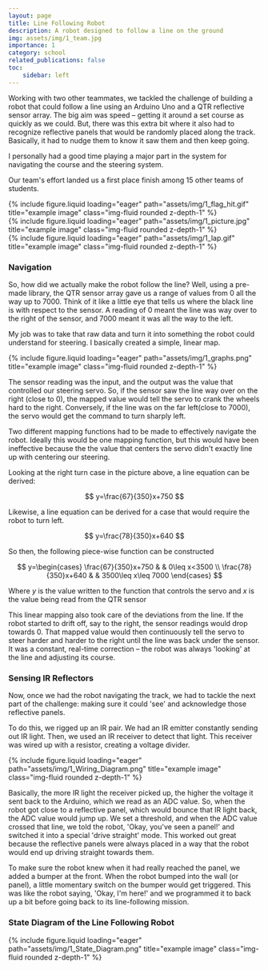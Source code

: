 ```yaml
---
layout: page
title: Line Following Robot
description: A robot designed to follow a line on the ground
img: assets/img/1_team.jpg
importance: 1
category: school
related_publications: false
toc:
    sidebar: left
---
```


Working with two other teammates, we tackled the challenge of building a robot that could follow a line using an Arduino Uno and a QTR reflective sensor array. The big aim was speed – getting it around a set course as quickly as we could. But, there was this extra bit where it also had to recognize reflective panels that would be randomly placed along the track. Basically, it had to nudge them to know it saw them and then keep going. 

I personally had a good time playing a major part in the system for navigating the course and the steering system.

Our team's effort landed us a first place finish among 15 other teams of students.

<div class="row">
    <div class="col-sm mt-3 mt-md-0">
        {% include figure.liquid loading="eager" path="assets/img/1_flag_hit.gif" title="example image" class="img-fluid rounded z-depth-1" %}
    </div>
    <div class="col-sm mt-3 mt-md-0">
        {% include figure.liquid loading="eager" path="assets/img/1_picture.jpg" title="example image" class="img-fluid rounded z-depth-1" %}
    </div>
    <div class="col-sm mt-3 mt-md-0">
        {% include figure.liquid loading="eager" path="assets/img/1_lap.gif" title="example image" class="img-fluid rounded z-depth-1" %}
    </div>
</div>
<!-- <div class="caption"> -->
<!--     Caption photos easily. On the left, a road goes through a tunnel. Middle, leaves artistically fall in a hipster photoshoot. Right, in another hipster photoshoot, a lumberjack grasps a handful of pine needles. -->
<!-- </div> -->
<!-- <div class="caption"> -->
<!--     This image can also have a caption. It's like magic. -->
<!-- </div> -->

### Navigation
So, how did we actually make the robot follow the line? Well, using a pre-made library, the QTR sensor array gave us a range of values from 0 all the way up to 7000. Think of it like a little eye that tells us where the black line is with respect to the sensor. A reading of 0 meant the line was way over to the right of the sensor, and 7000 meant it was all the way to the left.

My job was to take that raw data and turn it into something the robot could understand for steering. I basically created a simple, linear map.

<div class="row">
    <div class="col-sm mt-3 mt-md-0">
        {% include figure.liquid loading="eager" path="assets/img/1_graphs.png" title="example image" class="img-fluid rounded z-depth-1" %}
    </div>
</div>

The sensor reading was the input, and the output was the value that controlled our steering servo. So, if the sensor saw the line way over on the right (close to 0), the mapped value would tell the servo to crank the wheels hard to the right. Conversely, if the line was on the far left(close to 7000), the servo would get the command to turn sharply left.

Two different mapping functions had to be made to effectively navigate the robot. Ideally this would be one mapping function, but this would have been ineffective because the the value that centers the servo didn't exactly line up with centering our steering.

Looking at the right turn case in the picture above, a line equation can be derived:

$$
y=\frac{67}{350}x+750
$$

Likewise, a line equation can be derived for a case that would require the robot to turn left.

$$
y=\frac{78}{350}x+640
$$

So then, the following piece-wise function can be constructed

$$
y=\begin{cases}
\frac{67}{350}x+750 &  & 0\leq x<3500 \\
\frac{78}{350}x+640 &  & 3500\leq x\leq 7000
\end{cases}
$$

Where $y$ is the value written to the function that controls the servo and $x$ is the value being read from the QTR sensor

This linear mapping also took care of the deviations from the line. If the robot started to drift off, say to the right, the sensor readings would drop towards 0. That mapped value would then continuously tell the servo to steer harder and harder to the right until the line was back under the sensor. It was a constant, real-time correction – the robot was always 'looking' at the line and adjusting its course.

### Sensing IR Reflectors
Now, once we had the robot navigating the track, we had to tackle the next part of the challenge: making sure it could 'see' and acknowledge those reflective panels.

To do this, we rigged up an IR pair. We had an IR emitter constantly sending out IR light. Then, we used an IR receiver to detect that light. This receiver was wired up with a resistor, creating a voltage divider. 

<div class="row">
    <div class="col-sm mt-3 mt-md-0">
        {% include figure.liquid loading="eager" path="assets/img/1_Wiring_Diagram.png" title="example image" class="img-fluid rounded z-depth-1" %}
    </div>
</div>

Basically, the more IR light the receiver picked up, the higher the voltage it sent back to the Arduino, which we read as an ADC value. So, when the robot got close to a reflective panel, which would bounce that IR light back, the ADC value would jump up. We set a threshold, and when the ADC value crossed that line, we told the robot, 'Okay, you've seen a panel!' and switched it into a special 'drive straight' mode. This worked out great because the reflective panels were always placed in a way that the robot would end up driving straight towards them.

To make sure the robot knew when it had really reached the panel, we added a bumper at the front. When the robot bumped into the wall (or panel), a little momentary switch on the bumper would get triggered. This was like the robot saying, 'Okay, I'm here!' and we programmed it to back up a bit before going back to its line-following mission.

### State Diagram of the Line Following Robot
<div class="row">
    <div class="col-sm mt-3 mt-md-0">
        {% include figure.liquid loading="eager" path="assets/img/1_State_Diagram.png" title="example image" class="img-fluid rounded z-depth-1" %}
    </div>
</div>
